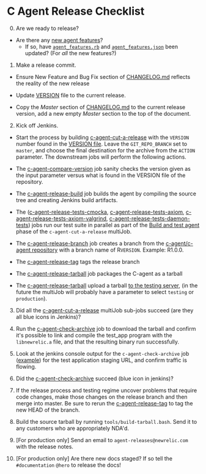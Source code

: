 # C Agent Release Checklist

0. Are we ready to release?

- Are there any [new agent features](https://newrelic.jiveon.com/people/zkay@newrelic.com/blog/2018/06/22/your-agent-features-are-our-ui-features-too)?
  - If so, have [`agent_features.rb`](https://source.datanerd.us/APM/rpm_site/blob/master/app/models/agent_feature.rb) and [`agent_features.json`](https://source.datanerd.us/APM/agent-feature-list/blob/master/public-html/agent_features.json) been updated?  (For *all* the new features?)

1. Make a release commit.

- Ensure New Feature and Bug Fix section of [CHANGELOG.md](https://source.datanerd.us/c-agent/c-agent/blob/master/CHANGELOG.md) reflects the reality of the new release

- Update [VERSION](https://source.datanerd.us/c-agent/c-agent/blob/master/VERSION) file to the current release.

- Copy the *Master* section of [CHANGELOG.md](https://source.datanerd.us/c-agent/c-agent/blob/master/CHANGELOG.md) to the current release version, add a new empty *Master* section to the top of the document.


2. Kick off Jenkins.

- Start the process by building [c-agent-cut-a-release](https://c-agent-build.pdx.vm.datanerd.us/job/c-agent-cut-a-release/build?delay=0sec) with the `VERSION` number found in the [VERSION file](https://source.datanerd.us/c-agent/c-agent/blob/master/VERSION).  Leave the  `GIT_REPO_BRANCH` set to `master`, and choose the final destination for the archive from the `ACTION` parameter. The downstream jobs will perform the following actions.

- The [c-agent-compare-version](https://c-agent-build.pdx.vm.datanerd.us/job/c-agent-compare-version/) job sanity checks the version given as the input parameter versus what is found in the VERSION file of the repository.

- The [c-agent-release-build](https://c-agent-build.pdx.vm.datanerd.us/job/c-agent-release-build/) job builds the agent by compiling the source tree and creating Jenkins build artifacts.

- The ([c-agent-release-tests-cmocka](https://c-agent-build.pdx.vm.datanerd.us/job/c-agent-release-tests-cmocka/), [c-agent-release-tests-axiom](https://c-agent-build.pdx.vm.datanerd.us/job/c-agent-release-tests-axiom/), [c-agent-release-tests-axiom-valgrind](https://c-agent-build.pdx.vm.datanerd.us/job/c-agent-release-tests-axiom-valgrind/), [c-agent-release-tests-daemon-tests](https://c-agent-build.pdx.vm.datanerd.us/job/c-agent-release-tests-daemon-tests/)) jobs run our test suite in parallel as part of the [Build and test agent](https://source.datanerd.us/c-agent/c-agent/blob/master/jenkins/jobs/jobs.groovy#L48) phase of the `c-agent-cut-a-release` multiJob.

- The [c-agent-release-branch](https://c-agent-build.pdx.vm.datanerd.us/job/c-agent-release-branch/) job creates a branch from the [c-agent/c-agent repository](https://source.datanerd.us/c-agent/c-agent) with a branch name of R`VERSION`. Example: R1.0.0.

- The [c-agent-release-tag](https://c-agent-build.pdx.vm.datanerd.us/job/c-agent-release-tag/) tags the release branch

- The [c-agent-release-tarball](https://c-agent-build.pdx.vm.datanerd.us/job/c-agent-release-tarball/) job packages the C-agent as a tarball

- The [c-agent-release-tarball](https://c-agent-build.pdx.vm.datanerd.us/job/c-agent-release-tarball/) upload a tarball [to the testing server](http://nr-downloads-private.s3-website-us-east-1.amazonaws.com/75ac22b116/c_agent/), (in the future the multiJob will probably have a parameter to select `testing` or `production`).

3. Did all the [c-agent-cut-a-release](https://c-agent-build.pdx.vm.datanerd.us/job/c-agent-cut-a-release/) multiJob sub-jobs succeed (are they all blue icons in Jenkins)?

4. Run the [c-agent-check-archive](https://c-agent-build.pdx.vm.datanerd.us/job/c-agent-check-archive/) job to download the tarball and confirm it's possible to link and compile the test_app program with the `libnewrelic.a` file, and that the resulting binary run successfully.

5. Look at the jenkins console output for the `c-agent-check-archive` job ([example](https://c-agent-build.pdx.vm.datanerd.us/job/c-agent-check-archive/4/console)) for the test application staging URL, and confirm traffic is flowing.

6. Did the [c-agent-check-archive](https://c-agent-build.pdx.vm.datanerd.us/job/c-agent-check-archive/) succeed (blue icon in jenkins)?

7. If the release process and testing regime uncover problems that require code changes, make those changes on the release branch and then merge into master.  Be sure to rerun the [c-agent-release-tag](https://c-agent-build.pdx.vm.datanerd.us/job/c-agent-release-branch/) to tag the new HEAD of the branch.

8. Build the source tarball by running `tools/build-tarball.bash`. Send it to any customers who are appropriately NDA'd.

9. [For production only] Send an email to `agent-releases@newrelic.com` with the release notes.

10. [For production only] Are there new docs staged? If so tell the `#documentation` `@hero` to release the docs!
